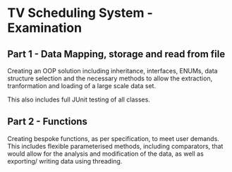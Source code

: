 <h1>TV Scheduling System - Examination</h1>

<h2>Part 1 - Data Mapping, storage and read from file</h2>

Creating an OOP solution including inheritance, interfaces, ENUMs, data structure selection and the necessary methods to allow the extraction, tranformation and loading of a large scale data set. 

This also includes full JUnit testing of all classes.

<h2>Part 2 - Functions</h2>

Creating bespoke functions, as per specification, to meet user demands. This includes flexible parameterised methods, including comparators, that would allow for the analysis and modification of the data, as well as exporting/ writing data using threading.

